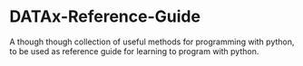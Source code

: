 # DATAx-Reference-Guide
A though though collection of useful methods for programming with python, to be used as reference guide for learning to program with python. 
